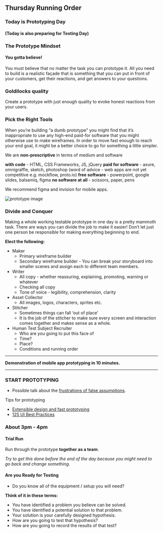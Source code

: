 ## Thursday Running Order

### Today is Prototyping Day

#### (Today is also preparing for Testing Day)

### The Prototype Mindset
#### You gotta believe!

You must believe that no matter the task you can prototype it.
All you need to build is a realistic façade that is something that you can put in front of your customers, get their reactions, and get answers to your questions.

### Goldilocks quality

Create a prototype with just enough quality to evoke honest reactions from your users.

### Pick the Right Tools

When you’re building “a dumb prototype” you might find that it’s inappropriate to use any high-end paid-for software that you might otherwise use to make wireframes. In order to move fast enough to reach your end goal, it might be a better choice to go for something a little simpler.

We are **non-prescriptive** in terms of medium and software

  **with code** - HTML, CSS Frameworks, JS, jQuery
  **paid for software** - axure, omnigraffle, sketch, photoshop (word of advice - web apps are not yet competitive e.g. mockflow, proto.io)
  **free software** - powerpoint, google slides, balsamiq, figma
  **no software at all** - scissors, paper, pens

We recommend figma and invision for mobile apps.

![prototype image](https://paper.dropbox.com/ep/redirect/image?url=https%3A%2F%2Fcdn-images-1.medium.com%2Fmax%2F1600%2F1*IaMIURctr5gcW3dxtdrs_g.jpeg&hmac=Irw5S2tEdKOjhL%2FhwhYE3wOHLY0a6PPKdJt%2FzNrC5Qk%3D)

### Divide and Conquer

Making a whole working testable prototype in one day is a pretty mammoth task.
There are ways you can divide the job to make it easier!
Don’t let just one person be responsible for making everything beginning to end.

**Elect the following:**

- Maker
  - Primary wireframe builder
  - Secondary wireframe builder - You can break your storyboard into smaller scenes and assign each to different team members.
- Writer
  - All copy - whether reassuring, explaining, promoting, warning or whatever
  - Checking all copy
  - Tone of voice - legibility, comprehension, clarity
- Asset Collector
  - All images, logos, characters, sprites etc.
- Stitcher
  - Sometimes things can fall ‘out of place’
  - It is the job of the stitcher to make sure every screen and interaction comes together and makes sense as a whole.
- Human Test Subject Recruiter
  - Who are you going to put this face of
  - Time?
  - Place?
  - Conditions and running order


----------


**Demonstration of mobile app prototyping in 10 minutes.**


----------

### START PROTOTYPING

- Possible talk about the [frustrations of false assumptions](https://medium.com/@harrygfox/i-assume-this-is-right-1ef6c9f36f37).

Tips for prototyping

- [Extensible design and fast prototyping](https://medium.com/m/signin?redirect=https%3A%2F%2Fmedium.com%2Fp%2F55cfa0b0494b%2Fedit&loginType=default)
- [125 UI Best Practices](https://www.nickkolenda.com/user-experience/)

### About 3pm - 4pm

#### Trial Run

Run through the prototype **together as a team**.

*Try to get this done before the end of the day because you might need to go back and change something.*

#### Are you Ready for Testing
- Do you know all of the equipment / setup you will need?

**Think of it in these terms:**

- You have identified a problem you believe can be solved.
- You have identified a potential solution to that problem.
- Your solution is your carefully designed hypothesis.
- How are you going to test that hypothesis?
- How are you going to record the results of that test?
